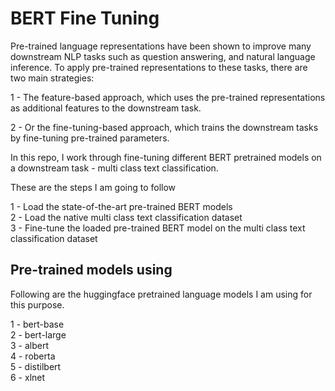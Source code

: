 # BERT Fine Tuning


Pre-trained language representations have been shown to improve many downstream NLP tasks such as question answering, and natural language inference. To apply pre-trained representations to these tasks, there are two main strategies:  

1 - The feature-based approach, which uses the pre-trained representations as additional features to the downstream task.  

2 - Or the fine-tuning-based approach, which trains the downstream tasks by fine-tuning pre-trained parameters.  

In this repo, I work through fine-tuning different BERT pretrained models on a downstream task - multi class text classification.  

These are the steps I am going to follow  

1 - Load the state-of-the-art pre-trained BERT models  
2 - Load the native multi class text classification dataset  
3 - Fine-tune the loaded pre-trained BERT model on the multi class text classification dataset  

## Pre-trained models using

Following are the huggingface pretrained language models I am using for this purpose.  

1 - bert-base  
2 - bert-large  
3 - albert  
4 - roberta  
5 - distilbert  
6 - xlnet  




